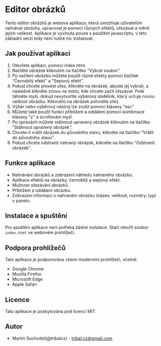 <h1>Editor obrázků</h1>

  <p>
    Tento editor obrázků je webová aplikace, která umožňuje uživatelům nahrávat obrázky, upravovat je pomocí různých efektů, ořezávat a měnit jejich velikost. Aplikace je vyvinuta pouze s použitím javascriptu, v této základní verzi tedy není nutné nic instalovat. 
  </p>

  <h2>Jak používat aplikaci</h2>
  <ol>
    <li>Otevřete aplikaci, pomocí index.html.</li>
    <li>Načtěte obrázek kliknutím na tlačítko "Vybrat soubor".</li>
    <li>Po načtení obrázku můžete použít různé efekty pomocí tlačítek "Černobílý efekt" a "Sepiový efekt".</li>
    <li>Pokud chcete provést ořez, klikněte na obrázek, abyste jej vybrali, a následně klikněte znovu na místo, kde chcete začít ořezávat. Poté táhněte myší, dokud nevytvoříte výběrový obdélník, který určuje novou velikost obrázku. Kliknutím na obrázek potvrdíte ořez.</li>
    <li>Výběr nebo výběrový nástroj lze zrušit pomocí klávesy "esc"</li>
    <li>Můžete také použít funkci přiblížení a oddálení pomocí kombinace klávesy "z" a scrollování myší.</li>
    <li>Po úpravách můžete stáhnout upravený obrázek kliknutím na tlačítko "Stáhnout upravený obrázek".</li>
    <li>Chcete-li vrátit obrázek do původního stavu, klikněte na tlačítko "Vrátit do původního stavu".</li>
    <li>Pokud chcete odstranit nahraný obrázek, klikněte na tlačítko "Odstranit obrázek".</li>
  </ol>

  <h2>Funkce aplikace</h2>
  <ul>
    <li>Nahrávání obrázků a zobrazení náhledu nahraného obrázku.</li>
    <li>Aplikace efektů na obrázky: černobílý a sepiový efekt.</li>
    <li>Možnost ořezávání obrázků.</li>
    <li>Přiblížení a oddálení obrázku.</li>
    <li>Zobrazení informací o nahraném obrázku (název, velikost, rozměry, typ) v panelu.</li>
  </ul>

  <h2>Instalace a spuštění</h2>
  <p>
    Pro spuštění aplikace není potřeba žádné instalace. Stačí otevřít soubor <code>index.html</code> ve webovém prohlížeči.
  </p>

  <h2>Podpora prohlížečů</h2>
  <p>
    Tato aplikace je podporována všemi moderními prohlížeči, včetně:
  </p>
  <ul>
    <li>Google Chrome</li>
    <li>Mozilla Firefox</li>
    <li>Microsoft Edge</li>
    <li>Apple Safari</li>
  </ul>

  <h2>Licence</h2>
  <p>
    Tato aplikace je poskytována pod licencí MIT.
  </p>

  <h2>Autor</h2>
  <ul>
    <li>Martin Suchodol(@tribalcz) - <a href="mailto:tribal.cz@gmail.com">tribal.cz@gmail.com</a></li>
  </ul>